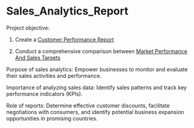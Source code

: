 # Sales_Analytics_Report


Project objective:

1. Create a [Customer Performance Report](https://github.com/PushpanjaliPrasad13/Sales_Analytics_Report/blob/main/Customer%20Performance%20Report.pdf)

2. Conduct a comprehensive comparison between [Market Performance And Sales Targets](https://github.com/PushpanjaliPrasad13/Sales_Analytics_Report/blob/main/Market%20Performance%20vs%20Target%20Report.pdf)

Purpose of sales analytics: Empower businesses to monitor and evaluate their sales activities and performance.

Importance of analyzing sales data: Identify sales patterns and track key performance indicators (KPIs).

Role of reports: Determine effective customer discounts, facilitate negotiations with consumers, and identify potential business expansion opportunities in promising countries.
